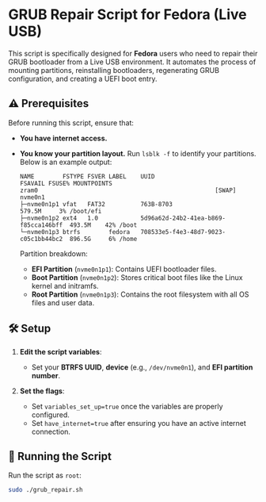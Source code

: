 # GRUB Repair Script for Fedora (Live USB)

This script is specifically designed for **Fedora** users who need to repair their GRUB bootloader from a Live USB environment. It automates the process of mounting partitions, reinstalling bootloaders, regenerating GRUB configuration, and creating a UEFI boot entry.

## ⚠️ Prerequisites

Before running this script, ensure that:
- **You have internet access.**
- **You know your partition layout.** Run `lsblk -f` to identify your partitions. Below is an example output:

    ```
    NAME        FSTYPE FSVER LABEL    UUID                                 FSAVAIL FSUSE% MOUNTPOINTS
    zram0                                                  [SWAP]
    nvme0n1
    ├─nvme0n1p1 vfat   FAT32          763B-8703                             579.5M     3% /boot/efi
    ├─nvme0n1p2 ext4   1.0            5d96a62d-24b2-41ea-b869-f85cca146bff  493.5M    42% /boot
    └─nvme0n1p3 btrfs        fedora   708533e5-f4e3-48d7-9023-c05c1bb44bc2  896.5G     6% /home
    ```

  Partition breakdown:
  - **EFI Partition** (`nvme0n1p1`): Contains UEFI bootloader files.
  - **Boot Partition** (`nvme0n1p2`): Stores critical boot files like the Linux kernel and initramfs.
  - **Root Partition** (`nvme0n1p3`): Contains the root filesystem with all OS files and user data.

## 🛠️ Setup

1. **Edit the script variables**:
   - Set your **BTRFS UUID**, **device** (e.g., `/dev/nvme0n1`), and **EFI partition number**.

2. **Set the flags**:
   - Set `variables_set_up=true` once the variables are properly configured.
   - Set `have_internet=true` after ensuring you have an active internet connection.

## 🚀 Running the Script

Run the script as `root`:

```bash
sudo ./grub_repair.sh
